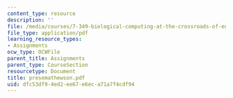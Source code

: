 ```yaml
---
content_type: resource
description: ''
file: /media/courses/7-349-biological-computing-at-the-crossroads-of-engineering-and-science-spring-2005/dfc53df94ed2ee67e6eca71a7f4cdf94_presemathewson.pdf
file_type: application/pdf
learning_resource_types:
- Assignments
ocw_type: OCWFile
parent_title: Assignments
parent_type: CourseSection
resourcetype: Document
title: presemathewson.pdf
uid: dfc53df9-4ed2-ee67-e6ec-a71a7f4cdf94
---
```

